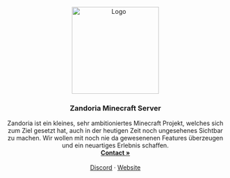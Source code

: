 <br />
<div align="center">
  <a href="https://discord.gg/WYUR4hqdwy" target="_BLANK">
    <img src="https://avatars.githubusercontent.com/u/114646751?s=200&v=4" alt="Logo" width="200" height="200">
  </a>

  <h3 align="center">Zandoria Minecraft Server</h3>

  <p align="center">
    Zandoria ist ein kleines, sehr ambitioniertes Minecraft Projekt, welches sich zum Ziel gesetzt hat, auch in der heutigen Zeit noch ungesehenes Sichtbar zu machen.
    Wir wollen mit noch nie da gewesenenen Features überzeugen und ein neuartiges Erlebnis schaffen.
    <br />
    <a href="https://discord.com/users/216487432667791360" target="_BLANK"><strong>Contact »</strong></a>
    <br />
    <br />
    <a href="https://discord.gg/HNZbUJa6Jy" target="_BLANK">Discord</a>
    ·
    <a href="https://zandoria.net" target="_BLANK">Website</a>
  </p>
</div>
